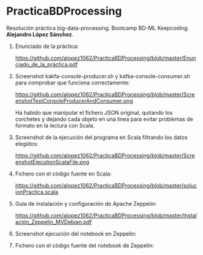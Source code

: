 # PracticaBDProcessing
Resolución práctica big-data-processing. Bootcamp BD-ML Keepcoding. **Alejandro López Sánchez**.

1. Enunciado de la práctica:

    https://github.com/alopez1062/PracticaBDProcessing/blob/master/Enunciado_de_la_práctica.pdf

2. Screenshot kakfa-console-producer.sh y kafka-console-consumer.sh para comprobar que funciona correctamente:

    https://github.com/alopez1062/PracticaBDProcessing/blob/master/ScreenshotTestConsoleProducerAndConsumer.png
    
   Ha habido que manipular el fichero JSON original, quitando los corchetes y dejando cada objeto en una línea para evitar
   problemas de formato en la lectura con Scala.

3. Screenshot de la ejecución del programa en Scala filtrando los datos elegidos:

    https://github.com/alopez1062/PracticaBDProcessing/blob/master/ScreenshotEjecutionScalaFile.png

4. Fichero con el código fuente en Scala:

    https://github.com/alopez1062/PracticaBDProcessing/blob/master/solucionPractica.scala

5. Guía de instalación y configuración de Apache Zeppelin:

    https://github.com/alopez1062/PracticaBDProcessing/blob/master/Instalación_Zeppelin_MVDebian.pdf

6. Screenshot ejecución del notebook en Zeppelin:

7. Fichero con el código fuente del notebook de Zeppelin:
